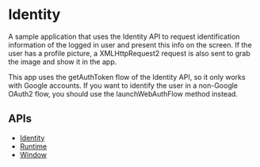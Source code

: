 # Identity

A sample application that uses the Identity API to request identification information of the logged in user and present this info on the screen. If the user has a profile picture, a XMLHttpRequest2 request is also sent to grab the image and show it in the app.

This app uses the getAuthToken flow of the Identity API, so it only works with Google accounts. If you want to identify the user in a non-Google OAuth2 flow, you should use the launchWebAuthFlow method instead.

## APIs

* [Identity](http://developer.chrome.com/trunk/apps/app.identity.html)
* [Runtime](http://developer.chrome.com/trunk/apps/app.runtime.html)
* [Window](http://developer.chrome.com/trunk/apps/app.window.html)

